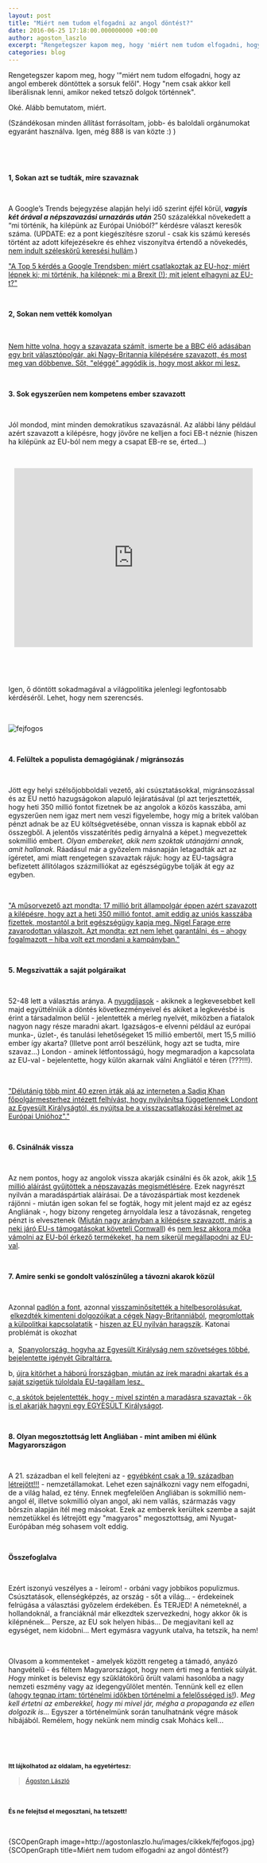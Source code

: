 ```yaml
---
layout: post
title: "Miért nem tudom elfogadni az angol döntést?"
date: 2016-06-25 17:18:00.000000000 +00:00
author: agoston_laszlo
excerpt: "Rengetegszer kapom meg, hogy 'miért nem tudom elfogadni, hogy az angol emberek döntöttek a sorsuk felől'. Hogy 'nem csak akkor kell liberálisnak lenni, amikor neked tetsző dolgok történnek'. Oké. Alább bemutatom, miért."
categories: blog
---
```


<p>Rengetegszer kapom meg, hogy '"miért nem tudom elfogadni, hogy az angol emberek döntöttek a sorsuk felől". Hogy "nem csak akkor kell liberálisnak lenni, amikor neked tetsző dolgok történnek".</p>

<p>Oké. Alább bemutatom, miért.</p>

<p>(Szándékosan minden állítást forrásoltam, jobb- és baloldali orgánumokat egyaránt használva. Igen, még 888 is van közte :) )</p>

<p>&nbsp;</p>
<p>&nbsp;</p>
<p><strong>1, Sokan azt se tudták, mire szavaznak</strong></p>
<p>&nbsp;</p>
<p>A Google’s Trends bejegyzése alapján helyi idő szerint éjfél körül,<strong><em> vagyis két órával a népszavazási urnazárás után</em></strong> 250 százalékkal növekedett a “mi történik, ha kilépünk az Európai Unióból?” kérdésre választ keresők száma. (UPDATE: ez a pont kiegészítésre szorul - csak kis számú keresés történt az adott kifejezésekre és ehhez viszonyítva értendő a növekedés, <a href="http://www.urbanlegends.hu/2016/06/a-szavazas-utan-kerestek-ra-a-britek-arra-mi-az-az-eu/" target="_blank">nem indult széleskörű keresési hullám</a>.)</p>
<p><a href="http://www.hirado.hu/2016/06/24/a-google-szerint-nem-tudtak-mire-szavaznak-az-angolok/" target="_blank">"A Top 5 kérdés a Google Trendsben: miért csatlakoztak az EU-hoz; miért lépnek ki; mi történik, ha kilépnek; mi a Brexit (!); mit jelent elhagyni az EU-t?"</a></p>
<p>&nbsp;</p>
<p><strong>2, Sokan nem vették komolyan&nbsp;</strong></p>
<p><br /><br /><a href="http://444.hu/2016/06/24/a-brit-aki-a-kilepesre-szavazott-megdobbent-a-gyozelmen-most-meg-mar-azon-aggodik-hogy-mi-lesz" target="_blank">Nem hitte volna, hogy a szavazata számít, ismerte be a BBC élő adásában egy brit választópolgár, aki Nagy-Britannia kilépésére szavazott, és most meg van döbbenve.&nbsp;Sőt, "eléggé" aggódik is, hogy most akkor mi lesz.</a></p>
<p>&nbsp;</p>
<p><strong>3. Sok egyszerűen nem kompetens ember szavazott</strong></p>
<p>&nbsp;</p>
<p>Jól mondod, mint minden demokratikus szavazásnál. Az alábbi lány például azért szavazott a kilépésre, hogy jövőre ne kelljen a foci EB-t néznie (hiszen ha kilépünk az EU-ból nem megy a csapat EB-re se, érted...)</p>
<p>&nbsp;</p>
<p><iframe src="https://www.youtube.com/embed/Li7wNTkL-dY" frameborder="0" width="480" height="360" allowfullscreen="allowfullscreen" style="display: block; margin-left: auto; margin-right: auto;"></iframe></p>
<p>&nbsp;</p>
<p>&nbsp;</p>
<p>Igen, ő döntött sokadmagával a világpolitika jelenlegi legfontosabb kérdéséről. Lehet, hogy nem szerencsés.</p>
<p>&nbsp;</p>
<p><img src="http://agostonlaszlo.hu/images/cikkek/fejfogos.jpg" alt="fejfogos" /></p>
<p>&nbsp;</p>
<p><strong>4. Felültek a populista demagógiának / migránsozás</strong></p>
<p>&nbsp;</p>
<p>Jött egy helyi szélsőjobboldali vezető, aki csúsztatásokkal, migránsozással és az EU nettó hazugságokon alapuló lejáratásával (pl azt terjesztették, hogy heti 350 millió fontot fizetnek be az angolok a közös kasszába, ami egyszerűen nem igaz&nbsp;mert nem veszi figyelembe, hogy míg a britek valóban pénzt adnak be az EU költségvetésébe, onnan vissza is kapnak ebből az összegből. A jelentős visszatérítés pedig árnyalná a képet.) megvezettek sokmillió embert. <em>Olyan embereket, akik nem szoktak utánajárni annak, amit hallanak</em>. Ráadásul már a győzelem másnapján letagadták azt az ígéretet, ami miatt rengetegen szavaztak rájuk: hogy az EU-tagságra befizetett állítólagos százmilliókat az egészségügybe tolják át egy az egyben.</p>
<p>&nbsp;</p>
<p><a href="http://www.hirado.hu/2016/06/25/atvertek-a-briteket-a-brexit-partiak/" target="_blank">"A műsorvezető azt mondta: 17 millió brit állampolgár éppen azért szavazott a kilépésre, hogy azt a heti 350 millió fontot, amit eddig az uniós kasszába fizettek, mostantól a brit egészségügy kapja meg. Nigel Farage erre zavarodottan válaszolt. Azt mondta: ezt nem lehet garantálni, és – ahogy fogalmazott – hiba volt ezt mondani a kampányban."</a></p>
<p>&nbsp;</p>
<p><strong>5. Megszivatták a saját polgáraikat</strong></p>
<p>&nbsp;</p>
<p>52-48 lett a választás aránya. A <a href="http://hvg.hu/gazdasag/20160624_A_nyugdijasok_dontottek_el_a_brit_nepszavazast" target="_blank">nyugdíjasok</a> - akiknek a legkevesebbet kell majd együttélniük a döntés következményeivel és akiket a legkevésbé is érint a társadalmon belül - jelentették a mérleg nyelvét, miközben a fiatalok nagyon nagy része maradni akart. Igazságos-e elvenni például az európai munka-, üzlet-, és tanulási lehetőségeket 15 millió embertől, mert 15,5 millió ember így akarta? (Illetve pont arról beszélünk, hogy azt se tudta, mire szavaz...) London - aminek létfontosságú, hogy megmaradjon a kapcsolata az EU-val - bejelentette, hogy külön akarnak válni Angliától e téren (???!!!).</p>
<p>&nbsp;</p>
<p><a href="http://888.hu/article-london-kivalna-nagy-britanniabol" target="_blank">"Délutánig több mint 40 ezren írták alá az interneten a Sadiq Khan főpolgármesterhez intézett felhívást, hogy nyilvánítsa függetlennek Londont az Egyesült Királyságtól, és nyújtsa be a visszacsatlakozási kérelmet az Európai Unióhoz"."</a></p>
<p>&nbsp;</p>
<p><strong>6. Csinálnák vissza</strong></p>
<p>&nbsp;</p>
<p>Az nem pontos, hogy az angolok vissza akarják csinálni és ők azok, akik <a href="http://index.hu/kulfold/2016/06/25/mar_tobb_mint_egymillioan_irtak_ala_a_masodik_eu-nepszavazasrol_szolo_peticiot/" target="_blank">1,5 millió aláírást gyűjtöttek a népszavazás megismétlésére</a>. Ezek nagyrészt nyilván a maradáspártiak aláírásai. De a távozáspártiak most kezdenek rájönni - miután igen sokan fel se fogták, hogy mit jelent majd ez az egész Angliának -, hogy bizony rengeteg árnyoldala lesz a távozásnak, rengeteg pénzt is elvesztenek (<a href="http://444.hu/2016/06/24/miutan-nagy-aranyban-a-kilepesre-szavazott-maris-a-neki-jaro-eu-s-tamogatasokat-koveteli-cornwall" target="_blank">Miután nagy arányban a kilépésre szavazott, máris a neki járó EU-s támogatásokat követeli Cornwall</a>) és <a href="http://444.hu/2016/06/24/az-eu-ellenes-brit-part-most-szabad-hozzaferest-akar-az-eu-belso-piacahoz" target="_blank">nem lesz akkora móka vámolni az EU-ból érkező termékeket, ha nem sikerül megállapodni az EU-val</a>.&nbsp;</p>
<p>&nbsp;</p>
<p><strong>7. Amire senki se gondolt valószínűleg a távozni akarok közül</strong></p>
<p>&nbsp;</p>
<p>Azonnal <a href="http://24.hu/fn/gazdasag/2016/06/24/foldbe-dongolte-a-forintot-a-brexit-padlon-a-font/" target="_blank">padlón a font</a>, azonnal <a href="http://www.portfolio.hu/gazdasag/mar_neki_is_esett_az_elso_hitelminosito_a_briteknek.233765-4.html" target="_blank">visszaminősítették a hitelbesorolásukat</a>, &nbsp;<a href="http://index.hu/kulfold/2016/06/24/nagy-britannia_kivalt_az_eu-bol/" target="_blank">elkezdték kimenteni dolgozóikat a cégek Nagy-Britanniából</a>, <a href="http://index.hu/kulfold/2016/06/25/unios_kulugyminiszterek_a_britek_huzzanak_el_minel_elobb/" target="_blank">megromlottak a külpolitkai kapcsolatatik</a> - <a href="http://index.hu/kulfold/2016/06/25/kemenykednek_az_eu_vezetoi_a_britekkel/" target="_blank">hiszen az EU nyilván haragszik</a>. Katonai problémát is okozhat<br /><br />a, &nbsp;<a href="http://www.napi.hu/nemzetkozi_gazdasag/brexit_spanyolorszag_bejelentkezett_gibraltarert.616742.html" target="_blank">Spanyolország, hogyha az Egyesült Királyság nem szövetséges többé, bejelentette igényét Gibraltárra.</a></p>
<p>b, <a href="http://index.hu/kulfold/eurologus/2016/06/24/szetesik-e_nagy-britannia/" target="_blank">újra kitörhet a háború Írországban, miután az írek maradni akartak és a saját szigetük túloldala EU-tagállam lesz.&nbsp;</a></p>
<p>c,<a href="http://index.hu/kulfold/2016/06/25/skocia_azonnal_targyalasokat_kezdemenyez_hogy_megvedje_a_helyet_az_eu-ban/" target="_blank"> a skótok bejelentették, hogy - mivel szintén a maradásra szavaztak - ők is el akarják hagyni egy EGYESÜLT Királyságot</a>.</p>
<p>&nbsp;</p>
<p><strong>8. Olyan megosztottság lett Angliában - mint amiben mi élünk Magyarországon</strong></p>
<p>&nbsp;</p>
<p>A 21. században el kell felejteni az - <a href="https://hu.wikipedia.org/wiki/Nemzet%C3%A1llam" target="_blank">egyébként csak a 19. században létrejött!!!</a> - nemzetállamokat. Lehet ezen sajnálkozni vagy nem elfogadni, de a világ halad, ez tény. Ennek megfelelően Angliában is sokmillió nem-angol él, illetve sokmillió olyan angol, aki nem vallás, származás vagy bőrszín alapján ítél meg másokat. Ezek az emberek kerültek szembe a saját nemzetükkel és létrejött egy "magyaros" megosztottság, ami Nyugat-Európában még sohasem volt eddig.</p>
<p>&nbsp;</p>
<p><strong>Összefoglalva</strong></p>
<p>&nbsp;</p>
<p>Ezért iszonyú veszélyes a - leírom! - orbáni vagy jobbikos populizmus. Csúsztatások, ellenségképzés, az ország - sőt a világ... - érdekeinek felrúgása a választási győzelem érdekében. És TERJED! A németeknél, a hollandoknál, a franciáknál már elkezdtek szervezkedni, hogy akkor ők is kilépnének... Persze, az EU sok helyen hibás... De megjavítani kell az egységet, nem kidobni... Mert egymásra vagyunk utalva, ha tetszik, ha nem!</p>
<p>&nbsp;</p>
<p>Olvasom a kommenteket - amelyek között rengeteg a támadó, anyázó hangvételű - és féltem Magyarországot, hogy nem érti meg a fentiek súlyát. <em>H</em>ogy minket is belevisz egy szűklátókörű őrült valami hasonlóba a nagy nemzeti eszmény vagy az idegengyűlölet mentén. Tennünk kell ez ellen (<a href="http://agostonlaszlo.hu/hu/blog/60-tortenelmi-idokben-tortenelmi-a-felelosseged-is" target="_blank">ahogy tegnap írtam: történelmi időkben történelmi a felelősséged is!</a>).<em> Meg kell értetni az emberekkel, hogy mi mivel jár, mégha a propaganda ez ellen dolgozik is...</em>&nbsp;Egyszer a történelmünk során tanulhatnánk végre mások hibájából. Remélem, hogy nekünk nem mindig csak Mohács kell...</p>
<p>&nbsp;</p>
<p>&nbsp;</p>
<p><strong style="font-size: 12.16px; line-height: 15.808px;">Itt lájkolhatod az oldalam, ha egyetértesz:</strong></p>
<div class="fb-page" style="font-size: 12.16px; line-height: 15.808px;" data-href="https://www.facebook.com/agostonlaszloartist" data-width="250" data-height="100" data-small-header="false" data-adapt-container-width="false" data-hide-cover="true" data-show-facepile="false">
<div class="fb-xfbml-parse-ignore">
<blockquote cite="https://www.facebook.com/agostonlaszloartist"><a href="https://www.facebook.com/agostonlaszloartist">Ágoston László</a></blockquote>
</div>
</div>
<p>&nbsp;</p>
<p style="font-size: 12.16px; line-height: 15.808px;"><strong>És ne felejtsd el megosztani, ha tetszett!</strong></p>
<p>&nbsp;</p>
<p>{SCOpenGraph image=http://agostonlaszlo.hu/images/cikkek/fejfogos.jpg} {SCOpenGraph title=Miért nem tudom elfogadni az angol döntést?}</p>
